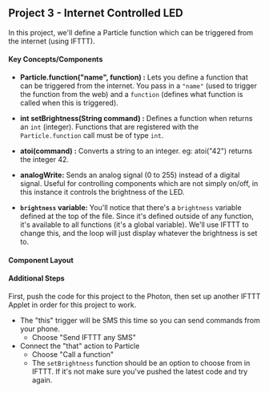 ## Project 3 - Internet Controlled LED

In this project, we'll define a Particle function which can be triggered from the internet (using IFTTT).

#### Key Concepts/Components

- **Particle.function("name", function) :** Lets you define a function that can be triggered from the internet. You pass in a `"name"` (used to trigger the function from the web) and a `function` (defines what function is called when this is triggered).

- **int setBrightness(String command) :** Defines a function when returns an `int` (integer). Functions that are registered with the `Particle.function` call must be of type `int`.

- **atoi(command) :** Converts a string to an integer. eg: atoi("42") returns the integer 42.

- **analogWrite:** Sends an analog signal (0 to 255) instead of a digital signal. Useful for controlling components which are not simply on/off, in this instance it controls the brightness of the LED.

- **`brightness` variable:** You'll notice that there's a `brightness` variable defined at the top of the file. Since it's defined outside of any function, it's available to all functions (it's a global variable). We'll use IFTTT to change this, and the loop will just display whatever the brightness is set to.

#### Component Layout


#### Additional Steps

First, push the code for this project to the Photon, then set up another IFTTT Applet in order for this project to work.

- The "this" trigger will be SMS this time so you can send commands from your phone.
  - Choose "Send IFTTT any SMS"
- Connect the "that" action to Particle
  - Choose "Call a function"
  - The `setBrightness` function should be an option to choose from in IFTTT. If it's not make sure you've pushed the latest code and try again.

